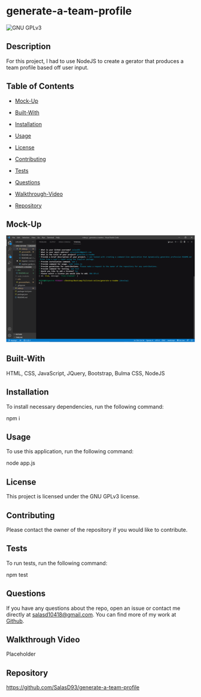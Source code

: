 # generate-a-team-profile
![GNU GPLv3](https://img.shields.io/badge/license-GNU%20GPLv3-red.svg)

## Description

For this project, I had to use NodeJS to create a gerator that produces a team profile based off user input.


## Table of Contents

* [Mock-Up](#mock-up)

* [Built-With](#built-with)

* [Installation](#installation)

* [Usage](#usage)

* [License](#license)

* [Contributing](#contributing)

* [Tests](#tests)

* [Questions](#questions)

* [Walkthrough-Video](#walkthrough-video)

* [Repository](#repository)


## Mock-Up

![Homework Screenshot 1](https://github.com/SalasD93/generate-a-readme/blob/main/assets/screenshots/Ch9-Screenshot-1.png?raw=true)


## Built-With

HTML, CSS, JavaScript, JQuery, Bootstrap, Bulma CSS, NodeJS


## Installation

To install necessary dependencies, run the following command:

npm i


## Usage

To use this application, run the following command:

node app.js


## License

This project is licensed under the GNU GPLv3 license.


## Contributing

Please contact the owner of the repository if you would like to contribute.


## Tests

To run tests, run the following command:

npm test


## Questions

If you have any questions about the repo, open an issue or contact me directly at salasd10418@gmail.com. You can find more of my work at [Github](https://github.com/salasd93).

## Walkthrough Video

Placeholder

## Repository

https://github.com/SalasD93/generate-a-team-profile